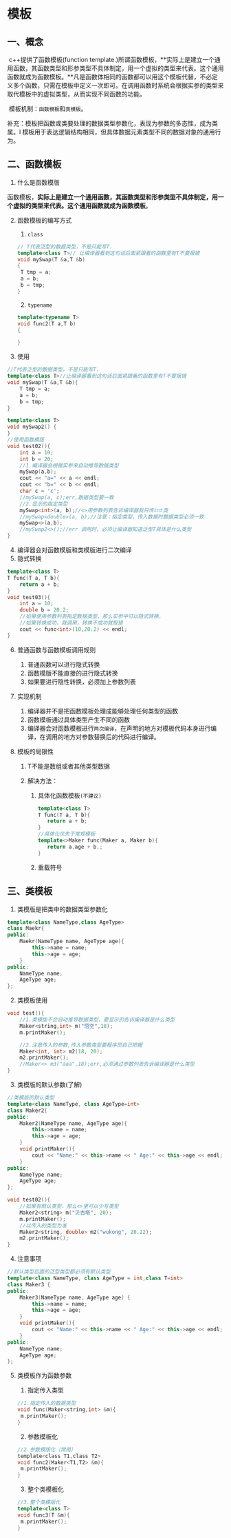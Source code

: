 # 模板

## 一、概念

​		c++提供了函数模板(function template.)所谓函数模板，**实际上是建立一个通用函数，其函数类型和形参类型不具体制定，用一个虚拟的类型来代表。这个通用函数就成为函数模板。**凡是函数体相同的函数都可以用这个模板代替，不必定义多个函数，只需在模板中定义一次即可。在调用函数时系统会根据实参的类型来取代模板中的虚拟类型，从而实现不同函数的功能。

​		模板机制：`函数模板`和`类模板`。

​		补充：模板把函数或类要处理的数据类型参数化，表现为参数的多态性，成为类属。l 模板用于表达逻辑结构相同，但具体数据元素类型不同的数据对象的通用行为。

## 二、函数模板

1. 什么是函数模版

函数模板，**实际上是建立一个通用函数，其函数类型和形参类型不具体制定，用一个虚拟的类型来代表。这个通用函数就成为函数模板**。

2. 函数模板的编写方式

   1. `class`

   ```C++
   // T代表泛型的数据类型，不是只能写T，
   template<class T>// 让编译器看到这句话后面紧跟着的函数里有T不要报错
   void mySwap(T &a,T &b)
   {
   	T tmp = a;
   	a = b;
   	b = tmp;
   }
   ```

   2. `typename`

   ```C++
   template<typename T>
   void func2(T a,T b)
   {
   
   }
   ```

3. 使用

```C++
//T代表泛型的数据类型，不是只能写T，
template<class T>//让编译器看到这句话后面紧跟着的函数里有T不要报错
void mySwap(T &a,T &b){
	T tmp = a;
	a = b;
	b = tmp;
}

template<class T>
void mySwap2() {
}
//使用函数模版
void test02(){
	int a = 10;
	int b = 20;
	//1.编译器会根据实参来自动推导数据类型
	mySwap(a,b);
	cout << "a=" << a << endl;
	cout << "b=" << b << endl;
	char c = 'c';
	//mySwap(a, c);err,数据类型要一致
	//2.显示的指定类型
	mySwap<int>(a, b);//<>用参数列表告诉编译器我只传int类
	//mySwap<double>(a, b);//注意：指定类型，传入数据时数据类型必须一致
	mySwap<>(a,b);
	//mySwap2<>();//err 调用时，必须让编译器知道泛型T具体是什么类型
}
```

4. 编译器会对函数模版和类模版进行二次编译
5. 隐式转换

```C++
template<class T>
T func(T a, T b){
	return a + b;
}
void test03(){
	int a = 10;
	double b = 20.2;
	//如果使用参数列表指定数据类型，那么实参中可以隐式转换，
	//如果转换成功，就调用，转换不成功就报错
	cout << func<int>(10,20.2) << endl;
}
```

6. 普通函数与函数模板调用规则
   1. 普通函数可以进行隐式转换
   2. 函数模版不能直接的进行隐式转换
   3. 如果要进行隐性转换，必须加上参数列表

7. 实现机制

   1. 编译器并不是把函数模板处理成能够处理任何类型的函数
   2. 函数模板通过具体类型产生不同的函数
   3. 编译器会对函数模板进行`两次编译`，在声明的地方对模板代码本身进行编译，在调用的地方对参数替换后的代码进行编译。

8. 模板的局限性

   1. T不能是数组或者其他类型数据

   2. 解决方法：

      1. 具体化函数模板`(不建议)`

         ```C++
         template<class T>
         T func(T a, T b){
         	return a + b;
         }
         //具体化优先于常规模板
         template<>Maker func(Maker a, Maker b){
         	return a.age + b.;
         }
         ```

      2. 重载符号



## 三、类模板

1. 类模版是把类中的数据类型参数化

```C++
template<class NameType,class AgeType>
class Maekr{
public:
	Maekr(NameType name, AgeType age){
		this->name = name;
		this->age = age;
	}
public:
	NameType name;
	AgeType age;
};
```

2. 类模板使用

```C++
void test(){
	//1.类模版不会自动推导数据类型，要显示的告诉编译器是什么类型
	Maker<string,int> m("悟空",18);
	m.printMaker();

	//2.注意传入的参数,传入参数类型要程序员自己把握
	Maker<int, int> m2(18, 20);
	m2.printMaker();
	//Maker<> m3("aaa",18);err,必须通过参数列表告诉编译器是什么类型
}
```

3. 类模版的默认参数(了解)

```C++
//类模版的默认类型
template<class NameType, class AgeType=int>
class Maker2{
public:
	Maker2(NameType name, AgeType age){
		this->name = name;
		this->age = age;
	}
	void printMaker(){
		cout << "Name:" << this->name << " Age:" << this->age << endl;
	}
public:
	NameType name;
	AgeType age;
};

void test02(){
	//如果有默认类型，那么<>里可以少写类型
	Maker2<string> m("贝吉塔", 20);
	m.printMaker();
	//以传入的类型为准
	Maker2<string, double> m2("wukong", 20.22);
	m2.printMaker();
}
```

4. 注意事项

```C++
//默认类型后面的泛型类型都必须有默认类型
template<class NameType, class AgeType = int,class T=int>
class Maker3 {
public:
	Maker3(NameType name, AgeType age) {
		this->name = name;
		this->age = age;
	}
	void printMaker(){
		cout << "Name:" << this->name << " Age:" << this->age << endl;
	}
public:
	NameType name;
	AgeType age;
};
```

5. 类模板作为函数参数

   1. 指定传入类型

   ```C
   //1.指定传入的数据类型
   void func(Maker<string,int> &m){
   	m.printMaker();
   }
   ```

   2. 参数模板化

   ```C
   //2.参数模版化（常用）
   template<class T1,class T2>
   void func2(Maker<T1,T2> &m){
   	m.printMaker();
   }
   ```

   3. 整个类模板化

   ```C++
   //3.整个类模版化
   template<class T>
   void func3(T &m){
   	m.printMaker();
   }
   ```

   









